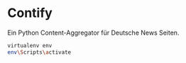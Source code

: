 # Contify
Ein Python Content-Aggregator für Deutsche News Seiten.

```bash
virtualenv env
env\Scripts\activate
```